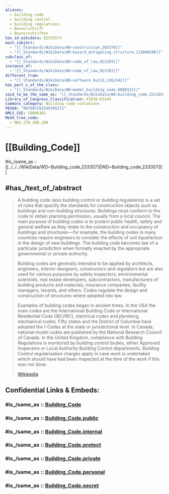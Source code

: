 ```yaml
---
aliases:
  - building code
  - building control
  - building regulations
  - Bauvorschrift
  - Bauvorschriften
has_id_wikidata: Q2333573
main_subject:
  - "[[_Standards/WikiData/WD~construction,385378]]"
  - "[[_Standards/WikiData/WD~hazard_mitigating_structure,123809180]]"
subclass_of:
  - "[[_Standards/WikiData/WD~code_of_law,922203]]"
instance_of:
  - "[[_Standards/WikiData/WD~code_of_law,922203]]"
different_from:
  - "[[_Standards/WikiData/WD~software_build,1362142]]"
has_part_s_of_the_class:
  - "[[_Standards/WikiData/WD~model_building_code,6888313]]"
said_to_be_the_same_as: "[[_Standards/WikiData/WD~building_code,22116544]]"
Library_of_Congress_Classification: K3538-K3544
Commons_category: Building code violations
P8189: "987007292549705171"
UMLS_CUI: C0006361
MeSH_tree_code:
  - N02.278.200.100
---
```


# [[Building_Code]] 

#is_/same_as :: [[../../../WikiData/WD~Building_code,2333573|WD~Building_code,2333573]] 

## #has_/text_of_/abstract 

> A building code (also building control or building regulations) is a set of rules that specify the standards for construction objects such as buildings and non-building structures. Buildings must conform to the code to obtain planning permission, usually from a local council. The main purpose of building codes is to protect public health, safety and general welfare as they relate to the construction and occupancy of buildings and structures — for example, the building codes in many countries require engineers to consider the effects of soil liquefaction in the design of new buildings. The building code becomes law of a particular jurisdiction when formally enacted by the appropriate governmental or private authority.
>
> Building codes are generally intended to be applied by architects, engineers, interior designers, constructors and regulators but are also used for various purposes by safety inspectors, environmental scientists, real estate developers, subcontractors, manufacturers of building products and materials, insurance companies, facility managers, tenants, and others. Codes regulate the design and construction of structures where adopted into law.
>
> Examples of building codes began in ancient times. In the USA the main codes are the International Building Code or International Residential Code [IBC/IRC], electrical codes and plumbing, mechanical codes. Fifty states and the District of Columbia have adopted the I-Codes at the state or jurisdictional level. In Canada, national model codes are published by the National Research Council of Canada. In the United Kingdom, compliance with Building Regulations is monitored by building control bodies, either Approved Inspectors or Local Authority Building Control departments. Building Control regularisation charges apply in case work is undertaken which should have had been inspected at the time of the work if this was not done.
>
> [Wikipedia](https://en.wikipedia.org/wiki/Building%20code) 


## Confidential Links & Embeds: 

### #is_/same_as :: [Building_Code](/_Standards/Technology/Construction/Building/Building_Code.md) 

### #is_/same_as :: [Building_Code.public](/_public/Technology/Construction/Building/Building_Code.public.md) 

### #is_/same_as :: [Building_Code.internal](/_internal/Technology/Construction/Building/Building_Code.internal.md) 

### #is_/same_as :: [Building_Code.protect](/_protect/Technology/Construction/Building/Building_Code.protect.md) 

### #is_/same_as :: [Building_Code.private](/_private/Technology/Construction/Building/Building_Code.private.md) 

### #is_/same_as :: [Building_Code.personal](/_personal/Technology/Construction/Building/Building_Code.personal.md) 

### #is_/same_as :: [Building_Code.secret](/_secret/Technology/Construction/Building/Building_Code.secret.md)

